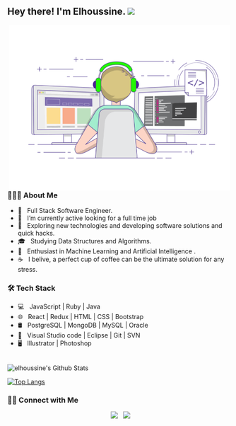 <h2> Hey there! I'm Elhoussine. <img src="https://github.com/souvikguria98/souvikguria98/blob/master/Hi.gif" width="25"></h2>
<img align="right" alt="GIF" src="https://raw.githubusercontent.com/devSouvik/devSouvik/master/gif3.gif" width="500"/>

<h3> 👨🏻‍💻 About Me </h3>

- 💼 &nbsp; Full Stack Software Engineer.
- 🔭 &nbsp; I’m currently active looking for a full time job
- 🤔 &nbsp; Exploring new technologies and developing software solutions and quick hacks.
- 🎓 &nbsp; Studying Data Structures and Algorithms.
- 🌱 &nbsp; Enthusiast in Machine Learning and Artificial Intelligence .
- ☕ &nbsp; I belive, a perfect cup of coffee can be the ultimate solution for any stress. 

<h3>🛠 Tech Stack</h3>

- 💻 &nbsp; JavaScript | Ruby | Java
- 🌐 &nbsp; React | Redux | HTML | CSS | Bootstrap 
- 🛢 &nbsp; PostgreSQL | MongoDB | MySQL | Oracle
- 🔧 &nbsp; Visual Studio code | Eclipse | Git | SVN
- 🖥 &nbsp; Illustrator | Photoshop

<br>

<img align="center" src="https://github-readme-stats.vercel.app/api?username=elhoussine&include_all_commits=true&count_private=true&show_icons=true&line_height=20&title_color=7A7ADB&icon_color=2234AE&text_color=D3D3D3&bg_color=0,000000,130F40" alt="elhoussine's Github Stats">

</br>

[![Top Langs](https://github-readme-stats.vercel.app/api/top-langs/?username=elhoussine&layout=compact&text_color=daf7dc&bg_color=151515)](https://github.com/elhoussine/github-readme-stats)


<h3> 🤝🏻 Connect with Me </h3>

<p align="center">
&nbsp; <a href="https://www.linkedin.com/in/elhoussine-elouardy/" target="_blank" rel="noopener noreferrer"><img src="https://img.icons8.com/plasticine/100/000000/linkedin.png" width="50" /></a>
&nbsp; <a href="mailto:elouardy.elhoussine@gmail.com" target="_blank" rel="noopener noreferrer"><img src="https://img.icons8.com/plasticine/100/000000/gmail.png"  width="50" /></a>
</p>
